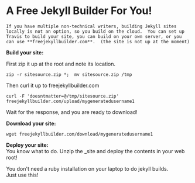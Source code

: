 # A Free Jekyll Builder For You!
    If you have multiple non-technical writers, building Jekyll sites locally is not an option, so you build on the cloud.  You can set up Travis to build your site, you can build on your own server, or you can use **freejekyllbuilder.com**.  (the site is not up at the moment)

**Build your site:**   

First zip it up at the root and note its location.  
```
zip -r sitesource.zip *;  mv sitesource.zip /tmp
```
Then curl it up to freejekyllbuilder.com  
```
curl -F 'doesntmatter=@/tmp/sitesource.zip' freejekyllbuilder.com/upload/mygeneratedusername1
```
Wait for the response, and you are ready to download!   

**Download your site:** 
```
wget freejekyllbuilder.com/download/mygeneratedusername1
```
**Deploy your site:**  
You know what to do.  Unzip the _site and deploy the contents in your web root!



You don't need a ruby installation on your laptop to do jekyll builds.  
Just use this!  

